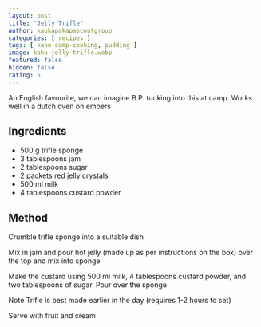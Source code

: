 ```yaml
---
layout: post
title: "Jelly Trifle"
author: kaukapakapascoutgroup
categories: [ recipes ]
tags: [ kahu-camp-cooking, pudding ]
image: kahu-jelly-trifle.webp
featured: false
hidden: false
rating: 5
---
```


An English favourite, we can imagine B.P. tucking into this at camp. Works well in a dutch oven on embers

## Ingredients

* 500 g trifle sponge
* 3 tablespoons jam
* 2 tablespoons sugar
* 2 packets red jelly crystals
* 500 ml milk
* 4 tablespoons custard powder

## Method

Crumble trifle sponge into a suitable dish

Mix in jam and pour hot jelly (made up as per instructions on the box) over the top and mix into sponge

Make the custard using 500 ml milk, 4 tablespoons custard powder, and two tablespoons of sugar. Pour over the sponge

Note Trifle is best made earlier in the day (requires 1-2 hours to set)

Serve with fruit and cream
